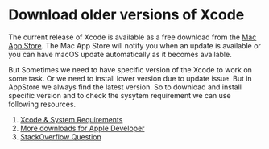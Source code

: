 
# Download older versions of Xcode

The current release of Xcode is available as a free download from the [Mac App Store](https://apps.apple.com/us/app/xcode/id497799835). The Mac App Store will notify you when an update is available or you can have macOS update automatically as it becomes available.

But Sometimes we need to have specific version of the Xcode to work on some task. Or we need to install lower version due to update issue. But in AppStore we always find the latest version. So to download and install specific version and to check the sysytem requirement we can use following resources.

1. [Xcode & System Requirements](https://developer.apple.com/support/xcode/)
2. [More downloads for Apple Developer](https://developer.apple.com/download/more/)
3. [StackOverflow Question](https://stackoverflow.com/questions/7047735/where-can-i-download-old-versions-of-xcode)